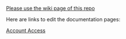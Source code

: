 [Please use the wiki page of this repo](https://github.com/trustedanalytics/platform-wiki-0.8/wiki)

Here are links to edit the documentation pages:

[Account Access](https://github.com/trustedanalytics/platform-wiki-0.8/blob/master/acctaccess_accessing.md)

